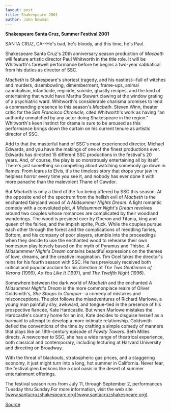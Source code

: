 ```yaml
---
layout: post
title: Shakespeare 2001
author: John Newman
---
```


**Shakespeare Santa Cruz, Summer Festival 2001**

SANTA CRUZ, CA--He's bad, he's bloody, and this time, he's Paul.  

Shakespeare Santa Cruz's 20th anniversary season production of _Macbeth_ will feature artistic director Paul Whitworth in the title role. It will be Whitworth's farewell performance before he begins a two-year sabbatical from his duties as director of SSC.

_Macbeth_ is Shakespeare's shortest tragedy, and his nastiest--full of witches and murders, disembowling, dimemberment, frame-ups, animal cannibalism, infanticide, regicide, suicide, ghastly recipes, and the kind of entertaining that would have Martha Stewart clawing at the window grating of a psychiatric ward. Whitworth's considerable charisma promises to lend a commanding presence to this season's _Macbeth_. Steven Winn, theater critic for the _San Francisco Chronicle,_ cited Whitworth's work as having "an authority unmatched by any actor doing Shakespeare in the region." Whitworth's keen instinct for drama is sure to be aroused as this performance brings down the curtain on his current tenure as artistic director of SSC.

Add to that the masterful hand of SSC's most experienced director, Michael Edwards, and you have the makings of one of the finest productions ever. Edwards has directed 15 different SSC productions in the festival's 20 years. And, of course, the play is so monstrously entertaining all by itself. There's just something so compelling about watching somebody go down in flames. From Icarus to Elvis, it's the timeless story that drops your jaw in helpless horror every time you see it, and nobody has ever done it with more panache than the malevolent Thane of Cawdor.

But _Macbeth_ is only a third of the fun being offered by SSC this season. At the opposite end of the spectrum from the hellish evil of _Macbeth_ is the enchanted fairyland wood of _A Midsummer Nights Dream_. A light romantic comedy with a convoluted plot, _A Midsummer Night's Dream_ revolves around two couples whose romances are complicated by their woodland wanderings. The wood is presided over by Oberon and Titania, king and queen of the fairies, and the impish sprite, Puck. While the couples pursue each other through the forest and the complications of meddling fairies, Bottom, and his company of poor players, stumble into the proceedings when they decide to use the enchanted wood to rehearse their own homespun play loosely based on the myth of Pyramus and Thisbe. _A Midsummmer Night's Dream_ contains beautiful expressions on the themes of love, dreams, and the creative imagination. Tim Ocel takes the director's reins for his fourth season with SSC. He has previously received both critical and popular acclaim for his direction of _The Two Gentlemen of Verona_ (1999), _As You Like It_ (1997), and _The Twelfth Night_ (1996).

Somewhere between the dark world of _Macbeth_ and the enchanted _A Midsummer Night's Dream_ is the more commonplace realm of Oliver Goldsmith's, _She Stoops to Conquer-_-a comedy of mistakes and misconceptions. The plot follows the misadventures of Richard Marlowe, a young man painfully shy, awkward, and tongue-tied in the presence of his prospective fiancée, Kate Hardcastle. But when Marlowe mistakes the Hardcastle's country home for an inn, Kate decides to disguise herself as a barmaid to attempt to develop a more intimate relationship. Goldsmith defied the conventions of the time by crafting a simple comedy of manners that plays like an 18th-century episode of _Fawlty Towers_. Beth Milles directs. A newcomer to SSC, she has a wide range of theatrical experience, both classical and contemporary, including lecturing at Harvard University and directing on Broadway.

With the threat of blackouts, stratospheric gas prices, and a staggering economy, it just might turn into a long, hot summer in California. Never fear, the festival glen beckons like a cool oasis in the desert of summer entertainment offerings.

The festival season runs from July 11, through September 2, performances Tuesday thru Sunday.For more information, visit the web site [www.santacruzshakespeare.org](www.santacruzshakespeare.org).

[Source](http://www1.ucsc.edu/news_events/press_releases/01-02/shakespeare.html "Permalink to UCSC Press Release: Shakespeare 2001")